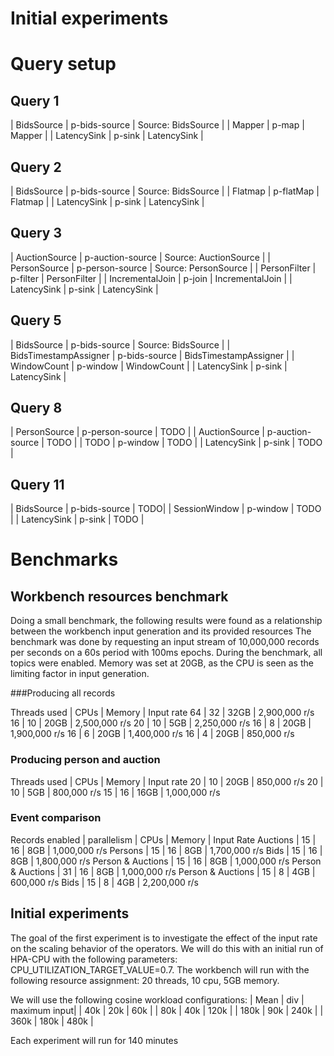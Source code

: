 # Initial experiments


# Query setup

## Query 1
| BidsSource | p-bids-source | Source: BidsSource |
| Mapper | p-map | Mapper |
| LatencySink | p-sink | LatencySink | 

## Query 2
| BidsSource | p-bids-source | Source: BidsSource |
| Flatmap | p-flatMap | Flatmap |
| LatencySink | p-sink | LatencySink |

## Query 3
| AuctionSource | p-auction-source | Source: AuctionSource |
| PersonSource | p-person-source | Source: PersonSource |
| PersonFilter | p-filter | PersonFilter |
| IncrementalJoin | p-join | IncrementalJoin |
| LatencySink | p-sink | LatencySink |

## Query 5
| BidsSource | p-bids-source | Source: BidsSource |
| BidsTimestampAssigner | p-bids-source  | BidsTimestampAssigner |
| WindowCount | p-window | WindowCount |
| LatencySink | p-sink | LatencySink |

## Query 8
| PersonSource | p-person-source | TODO |
| AuctionSource | p-auction-source | TODO |
| TODO | p-window | TODO |
| LatencySink | p-sink | TODO |

## Query 11
| BidsSource | p-bids-source | TODO|
| SessionWindow | p-window | TODO |
| LatencySink | p-sink | TODO |


# Benchmarks

## Workbench resources benchmark
Doing a small benchmark, the following results were found as a relationship between the workbench input generation and its provided resources
The benchmark was done by requesting an input stream of 10,000,000 records per seconds on a 60s period with 100ms epochs.
During the benchmark, all topics were enabled. Memory was set at 20GB, as the CPU is seen as the limiting factor in input generation.

###Producing all records

Threads used | CPUs | Memory | Input rate
64 | 32 | 32GB | 2,900,000 r/s
16 | 10 | 20GB | 2,500,000 r/s
20 | 10 |  5GB | 2,250,000 r/s
16 | 8  | 20GB | 1,900,000 r/s
16 | 6  | 20GB | 1,400,000 r/s
16 | 4  | 20GB |   850,000 r/s

### Producing person and auction

Threads used | CPUs | Memory | Input rate
20 | 10 |  20GB | 850,000 r/s
20 | 10 |  5GB | 800,000 r/s
15 | 16 |  16GB | 1,000,000 r/s


### Event comparison
Records enabled     | parallelism   | CPUs  | Memory    | Input Rate
Auctions            | 15            | 16    | 8GB       | 1,000,000 r/s
Persons             | 15            | 16    | 8GB       | 1,700,000 r/s
Bids                | 15            | 16    | 8GB       | 1,800,000 r/s
Person & Auctions   | 15            | 16    | 8GB       | 1,000,000 r/s
Person & Auctions   | 31            | 16    | 8GB       | 1,000,000 r/s
Person & Auctions   | 15            | 8     | 4GB       |   600,000 r/s
Bids                | 15            | 8     | 4GB       | 2,200,000 r/s

## Initial experiments
The goal of the first experiment is to investigate the effect of the input rate on the scaling behavior of the operators.
We will do this with an initial run of HPA-CPU with the following parameters: CPU_UTILIZATION_TARGET_VALUE=0.7.
The workbench will run with the following resource assignment: 20 threads, 10 cpu, 5GB memory.

We will use the following cosine workload configurations:
| Mean | div | maximum input|
|   40k |  20k |   60k |
|   80k |  40k |  120k |
|  180k |  90k |  240k |
|  360k | 180k |  480k |


Each experiment will run for 140 minutes